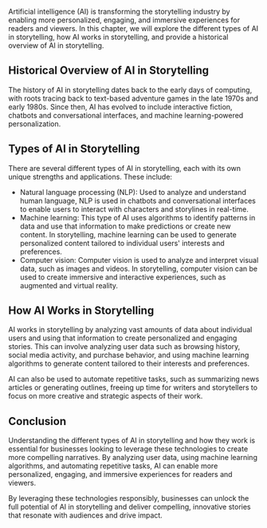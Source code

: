 

Artificial intelligence (AI) is transforming the storytelling industry by enabling more personalized, engaging, and immersive experiences for readers and viewers. In this chapter, we will explore the different types of AI in storytelling, how AI works in storytelling, and provide a historical overview of AI in storytelling.

Historical Overview of AI in Storytelling
-----------------------------------------

The history of AI in storytelling dates back to the early days of computing, with roots tracing back to text-based adventure games in the late 1970s and early 1980s. Since then, AI has evolved to include interactive fiction, chatbots and conversational interfaces, and machine learning-powered personalization.

Types of AI in Storytelling
---------------------------

There are several different types of AI in storytelling, each with its own unique strengths and applications. These include:

* Natural language processing (NLP): Used to analyze and understand human language, NLP is used in chatbots and conversational interfaces to enable users to interact with characters and storylines in real-time.
* Machine learning: This type of AI uses algorithms to identify patterns in data and use that information to make predictions or create new content. In storytelling, machine learning can be used to generate personalized content tailored to individual users' interests and preferences.
* Computer vision: Computer vision is used to analyze and interpret visual data, such as images and videos. In storytelling, computer vision can be used to create immersive and interactive experiences, such as augmented and virtual reality.

How AI Works in Storytelling
----------------------------

AI works in storytelling by analyzing vast amounts of data about individual users and using that information to create personalized and engaging stories. This can involve analyzing user data such as browsing history, social media activity, and purchase behavior, and using machine learning algorithms to generate content tailored to their interests and preferences.

AI can also be used to automate repetitive tasks, such as summarizing news articles or generating outlines, freeing up time for writers and storytellers to focus on more creative and strategic aspects of their work.

Conclusion
----------

Understanding the different types of AI in storytelling and how they work is essential for businesses looking to leverage these technologies to create more compelling narratives. By analyzing user data, using machine learning algorithms, and automating repetitive tasks, AI can enable more personalized, engaging, and immersive experiences for readers and viewers.

By leveraging these technologies responsibly, businesses can unlock the full potential of AI in storytelling and deliver compelling, innovative stories that resonate with audiences and drive impact.
